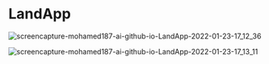 # LandApp

![screencapture-mohamed187-ai-github-io-LandApp-2022-01-23-17_12_36](https://user-images.githubusercontent.com/57568156/150685396-999c8a4f-cc26-4ff5-ac43-6c60d20125d5.png)

![screencapture-mohamed187-ai-github-io-LandApp-2022-01-23-17_13_11](https://user-images.githubusercontent.com/57568156/150685538-17df8131-c503-49a2-88a7-d1e0cbda18ba.png)
